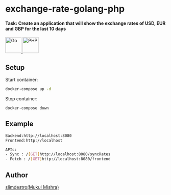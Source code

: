 # exchange-rate-golang-php
#### Task: Create an application that will show the exchange rates of USD, EUR and GBP for the last 10 days

<p>
  <a href="https://dev.to/slimdestro">
    <img src="https://upload.wikimedia.org/wikipedia/commons/thumb/0/05/Go_Logo_Blue.svg/60px-Go_Logo_Blue.svg.png" height="50" alt="Go">
  </a>
  <a href="https://dev.to/slimdestro">
    <img src="https://juancenteno.info/wp-content/uploads/2017/02/php.png" height="50" alt="PHP">
  </a>
</p>


## Setup

Start container:

```sh
docker-compose up -d
```

Stop container:

```sh
docker-compose down  
```

## Example

```sh
Backend:http://localhost:8080
Frontend:http://localhost

APIs:
- Sync : /[GET]http://localhost:8080/syncRates
- Fetch : /[GET]http://localhost:8080/frontend
```


## Author

[slimdestro(Mukul Mishra)](https://linktr.ee/slimdestro)